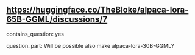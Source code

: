 ## https://huggingface.co/TheBloke/alpaca-lora-65B-GGML/discussions/7

contains_question: yes

question_part: Will be possible also make alpaca-lora-30B-GGML?